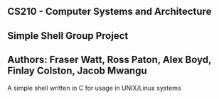 ## CS210 - Computer Systems and Architecture
## Simple Shell Group Project

## Authors: Fraser Watt, Ross Paton, Alex Boyd, Finlay Colston, Jacob Mwangu

A simple shell written in C for usage in UNIX/Linux systems


